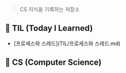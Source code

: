 > CS 지식을 기록하는 저장소 <p>


## 📌 TIL (Today I Learned)
- [프로세스와 스레드](TIL/프로세스와 스레드.md)

## 📌 CS (Computer Science)

